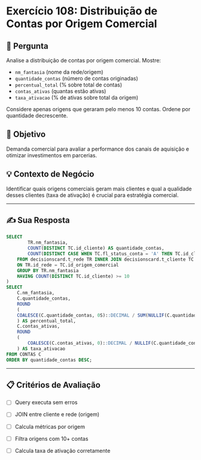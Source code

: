 # Exercício 108: Distribuição de Contas por Origem Comercial

## 📝 Pergunta

Analise a distribuição de contas por origem comercial. Mostre:

- `nm_fantasia` (nome da rede/origem)
- `quantidade_contas` (número de contas originadas)
- `percentual_total` (% sobre total de contas)
- `contas_ativas` (quantas estão ativas)
- `taxa_ativacao` (% de ativas sobre total da origem)

Considere apenas origens que geraram pelo menos 10 contas. Ordene por quantidade decrescente.

## 🎯 Objetivo

Demanda comercial para avaliar a performance dos canais de aquisição e otimizar investimentos em parcerias.

## 💡 Contexto de Negócio

Identificar quais origens comerciais geram mais clientes e qual a qualidade desses clientes (taxa de ativação) é crucial para estratégia comercial.

---

## ✍️ Sua Resposta

```sql
SELECT
        TR.nm_fantasia,
        COUNT(DISTINCT TC.id_cliente) AS quantidade_contas,
        COUNT(DISTINCT CASE WHEN TC.fl_status_conta = 'A' THEN TC.id_cliente END) AS contas_ativas
    FROM decisionscard.t_rede TR INNER JOIN decisionscard.t_cliente TC 
    ON TR.id_rede = TC.id_origem_comercial 
    GROUP BY TR.nm_fantasia
    HAVING COUNT(DISTINCT TC.id_cliente) >= 10
)
SELECT 
    C.nm_fantasia,
    C.quantidade_contas,
    ROUND 
    (
    COALESCE(C.quantidade_contas, 0S)::DECIMAL / SUM(NULLIF(C.quantidade_contas, 0))OVER()*100, 2
    ) AS percentual_total,
    C.contas_ativas,
    ROUND 
    (
        COALESCE(C.contas_ativas, 0)::DECIMAL / NULLIF(C.quantidade_contas, 0) * 100, 2
    ) AS taxa_ativacao
FROM CONTAS C
ORDER BY quantidade_contas DESC;
```

---

## 📋 Critérios de Avaliação

- [ ] Query executa sem erros
- [ ] JOIN entre cliente e rede (origem)
- [ ] Calcula métricas por origem
- [ ] Filtra origens com 10+ contas
- [ ] Calcula taxa de ativação corretamente

